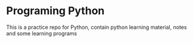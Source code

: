 # Programing Python
This is a practice repo for Python, contain python learning material, notes and some learning programs